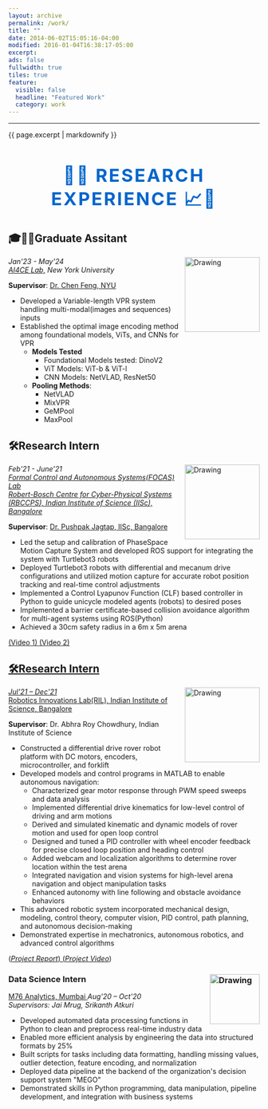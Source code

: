 ```yaml
---
layout: archive
permalink: /work/
title: ""
date: 2014-06-02T15:05:16-04:00
modified: 2016-01-04T16:38:17-05:00
excerpt:
ads: false
fullwidth: true
tiles: true
feature:
  visible: false
  headline: "Featured Work"
  category: work
---
```

 




<hr>
 <style>
h1 {
  text-align: center;
  text-transform: uppercase;
  font-size: 36px;
  letter-spacing: 3px;
  color: #0066cc;}
   
  a.Project:link { color: black; background-color: transparent; text-decoration: none; } a.Project:visited { color: black; background-color: transparent; text-decoration: none; } a.Project:hover { color: red; background-color: transparent; text-decoration: underline; } a.Project:active { color: yellow; background-color: transparent; text-decoration: underline; }
  
   a.Project1:link { color: blue; background-color: transparent; text-decoration: none; } a.Project1:visited { color: blue; background-color: transparent; text-decoration: none; } a.Project1:hover { color: green; background-color: transparent; text-decoration: underline; } a.Project1:active { color: yellow; background-color: transparent; text-decoration: underline; }
   
h2 {
  text-align: left;
  text-transform: uppercase;
  font-size: 20px;
  letter-spacing: 5px;
  color: black;
font-weight: bold;}
</style>

{{ page.excerpt | markdownify }}
<h1> 🚀🔬 Research Experience 📈🧪</h1>
<h2> 🎓👨‍🔬Graduate Assitant </h2> <img src="https://somikdhar729.github.io/images/ai4ce_new_block_trans.png" alt="Drawing" width="150" height="150" align="right"/>
<I> Jan'23 - May'24</i><br>
<i><a href = "https://ai4ce.github.io/" target="_blank" rel="noopener noreferrer" class="Project"> AI4CE Lab,</a> New York University</i><br>

**Supervisor**: <a href="https://engineering.nyu.edu/faculty/chen-feng" target="_blank" rel="noopener noreferrer" class = "Project">Dr. Chen Feng, NYU </a>

* Developed a Variable-length VPR system handling multi-modal(images and sequences) inputs
* Established the optimal image encoding method among foundational models, ViTs, and CNNs for VPR
  * <b>Models Tested</b>
    * Foundational Models tested: DinoV2
    * ViT Models: ViT-b & ViT-l
    * CNN Models: NetVLAD, ResNet50
  * <b>Pooling Methods</b>:
    * NetVLAD
    * MixVPR
    * GeMPool
    * MaxPool

<h2>🛠️Research Intern</h2>  <img src="https://somikdhar729.github.io/images/FOCAS_lab_logo.png" alt="Drawing" width="150" height="150" align="right"/>
<i> Feb'21 - June'21 </i> <br>
<i><a href = "https://www.focaslab.com/" target="_blank" rel="noopener noreferrer" class="Project"> Formal Control and Autonomous Systems(FOCAS) Lab </a> </i><br>
<i><a href = "https://cps.iisc.ac.in/" target="_blank" rel="noopener noreferrer" class="Project">Robert-Bosch Centre for Cyber-Physical Systems (RBCCPS), Indian Institute of Science (IISc), Bangalore</a> </i> <br>

**Supervisor**: <a href = "https://www.pushpakjagtap.com/" target="_blank" rel="noopener noreferrer" class = "Project">Dr. Pushpak Jagtap, IISc, Bangalore <br></a>

* Led the setup and calibration of PhaseSpace Motion Capture System and developed ROS support for integrating the system with Turtlebot3 robots <br>
* Deployed Turtlebot3 robots with differential and mecanum drive configurations and utilized motion capture for accurate robot position tracking and real-time control adjustments <br>
* Implemented a Control Lyapunov Function (CLF) based controller in Python to guide unicycle modeled agents (robots) to desired poses <br>
* Implemented a barrier certificate-based collision avoidance algorithm for multi-agent systems using ROS(Python) <br>
* Achieved a 30cm safety radius in a 6m x 5m arena <br>

<a href = "https://somikdhar729.github.io/images/2022-05-09-172158.webm" target="_blank" rel="noopener noreferrer" class = "Project1">(Video 1)
<a href = "https://somikdhar729.github.io/images/2022-05-09-172334.webm" target="_blank" rel="noopener noreferrer" class = "Project1">(Video 2)


  

<h2> 🛠️Research Intern</h2> <img src="https://somikdhar729.github.io/images/IISc-Ril.jpg" alt="Drawing" width="150" height="150" align="right"/>
<i>  Jul'21 – Dec'21</i><br>
<a href = "https://cpdm.iisc.ac.in/ril/" target="_blank" rel="noopener noreferrer" class = "Project"> Robotics Innovations Lab(RIL), Indian Institute of Science, Bangalore <a> <br>


  
**Supervisor**: Dr. Abhra Roy Chowdhury, Indian Institute of Science<br>
* Constructed a differential drive rover robot platform with DC motors, encoders, microcontroller, and forklift <br>
* Developed models and control programs in MATLAB to enable autonomous navigation:
  * Characterized gear motor response through PWM speed sweeps and data analysis 
  * Implemented differential drive kinematics for low-level control of driving and arm motions 
  * Derived and simulated kinematic and dynamic models of rover motion and used for open loop control 
  * Designed and tuned a PID controller with wheel encoder feedback for precise closed loop position and heading control 
  * Added webcam and localization algorithms to determine rover location within the test arena 
  * Integrated navigation and vision systems for high-level arena navigation and object manipulation tasks 
  * Enhanced autonomy with line following and obstacle avoidance behaviors 
* This advanced robotic system incorporated mechanical design, modeling, control theory, computer vision, PID control, path planning, and autonomous decision-making
* Demonstrated expertise in mechatronics, autonomous robotics, and advanced control algorithms
  
(<a href = "https://somikdhar729.github.io/pdfs/MOBILE_ROBOT_Report.pdf" target="_blank" rel="noopener noreferrer" class = "Project1"><i>Project Report</i>)
(<a href = "https://www.youtube.com/watch?v=Hgscy7m2fI4" target="_black" rel="noopener noreferrer class" class="Project1"><i>Project Video</i></a>)
<!-- (<a href = "https://drive.google.com/file/d/18dZj0hBq_IXiXOePiThwjJaM5EECRZ0Z/view" target="_blank" rel="noopener noreferrer" class = "Project1"><i>Project Video</i>) -->

 
### Data Science Intern <img src="https://somikdhar729.github.io/images/m76-analytics.jpg" alt="Drawing" width="100" height="100" align="right"/>
<a href = "https://www.m76analytics.com/" target="_blank" rel="noopener noreferrer" class = "Project"> M76 Analytics, Mumbai </a>
<i> Aug'20 – Oct'20</i> <br>
<i>Supervisors: Jai Mrug, Srikanth Atkuri</i><br>
* Developed automated data processing functions in Python to clean and preprocess real-time industry data <br>
* Enabled more efficient analysis by engineering the data into structured formats by 25% <br>
* Built scripts for tasks including data formatting, handling missing values, outlier detection, feature encoding, and normalization<br>
* Deployed data pipeline at the backend of the organization's decision support system "MEGO"<br>
* Demonstrated skills in Python programming, data manipulation, pipeline development, and integration with business systems 



